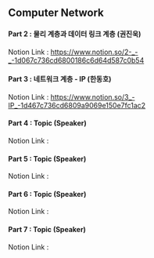 ## Computer Network
#### Part 2 : 물리 계층과 데이터 링크 계층 (권진욱)
Notion Link : https://www.notion.so/2-_-_-1d067c736cd6800186c6d64d587c0b54
#### Part 3 : 네트워크 계층 - IP (한동호)
Notion Link : https://www.notion.so/3_-IP_-1d467c736cd6809a9069e150e7fc1ac2
#### Part 4 : Topic (Speaker)
Notion Link : 
#### Part 5 : Topic (Speaker)
Notion Link : 
#### Part 6 : Topic (Speaker)
Notion Link : 
#### Part 7 : Topic (Speaker)
Notion Link : 
